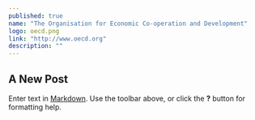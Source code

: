 ```yaml
---
published: true
name: "The Organisation for Economic Co-operation and Development"
logo: oecd.png
link: "http://www.oecd.org"
description: ""
---
```




## A New Post

Enter text in [Markdown](http://daringfireball.net/projects/markdown/). Use the toolbar above, or click the **?** button for formatting help.
